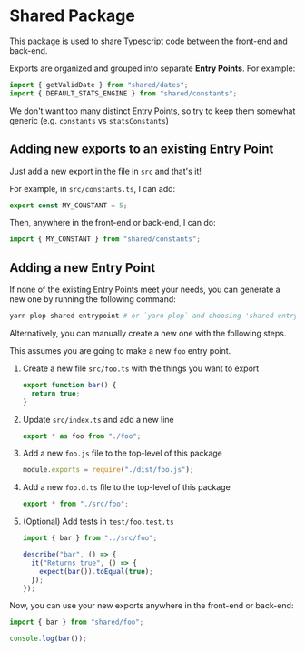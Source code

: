 # Shared Package

This package is used to share Typescript code between the front-end and back-end.

Exports are organized and grouped into separate **Entry Points**. For example:

```ts
import { getValidDate } from "shared/dates";
import { DEFAULT_STATS_ENGINE } from "shared/constants";
```

We don't want too many distinct Entry Points, so try to keep them somewhat generic (e.g. `constants` vs `statsConstants`)

## Adding new exports to an existing Entry Point

Just add a new export in the file in `src` and that's it!

For example, in `src/constants.ts`, I can add:

```ts
export const MY_CONSTANT = 5;
```

Then, anywhere in the front-end or back-end, I can do:

```ts
import { MY_CONSTANT } from "shared/constants";
```

## Adding a new Entry Point

If none of the existing Entry Points meet your needs, you can generate a new one by running the following command:

```sh
yarn plop shared-entrypoint # or `yarn plop` and choosing 'shared-entrypoint'
```

Alternatively, you can manually create a new one with the following steps.

This assumes you are going to make a new `foo` entry point.

1. Create a new file `src/foo.ts` with the things you want to export
   ```ts
   export function bar() {
     return true;
   }
   ```
2. Update `src/index.ts` and add a new line
   ```ts
   export * as foo from "./foo";
   ```
3. Add a new `foo.js` file to the top-level of this package
   ```js
   module.exports = require("./dist/foo.js");
   ```
4. Add a new `foo.d.ts` file to the top-level of this package
   ```js
   export * from "./src/foo";
   ```
5. (Optional) Add tests in `test/foo.test.ts`

   ```js
   import { bar } from "../src/foo";

   describe("bar", () => {
     it("Returns true", () => {
       expect(bar()).toEqual(true);
     });
   });
   ```

Now, you can use your new exports anywhere in the front-end or back-end:

```ts
import { bar } from "shared/foo";

console.log(bar());
```
